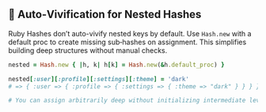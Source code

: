 ## 🌱 Auto‐Vivification for Nested Hashes

Ruby Hashes don’t auto-vivify nested keys by default. Use `Hash.new` with a default proc to create missing sub‐hashes on assignment. This simplifies building deep structures without manual checks.

```ruby
nested = Hash.new { |h, k| h[k] = Hash.new(&h.default_proc) }

nested[:user][:profile][:settings][:theme] = 'dark'
# => { :user => { :profile => { :settings => { :theme => "dark" } } } }

# You can assign arbitrarily deep without initializing intermediate levels.
```